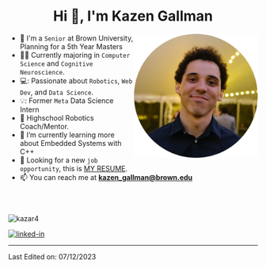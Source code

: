 <h1 align="center">Hi 👋, I'm Kazen Gallman</h1>

<!---
old image link:
"https://images.weserv.nl/?url=kazar4.com/pfp.jpg?v=4&h=300&w=300&fit=cover&mask=circle&maxage=7d"
-->

<picture> <img align="right" src="https://github.com/kazar4/kazar4/blob/main/pfp2.png" width = 250px></picture>

- :school: I'm a `Senior` at Brown University, Planning for a 5th Year Masters
- :student: Currently majoring in `Computer Science` and `Cognitive Neuroscience`.
- 💻: Passionate about `Robotics`, `Web Dev`, and `Data Science`.
- 💡: Former `Meta` Data Science Intern
- :robot: Highschool Robotics Coach/Mentor.
- 🌱 I’m currently learning more about Embedded Systems with C++
- :thinking: Looking for a new `job opportunity`, this is [MY RESUME](https://drive.google.com/file/d/1AAWTWuxRZFt-jP0spEJ578MChbCbMKO6/view?usp=sharing).
- 📫 You can reach me at **kazen_gallman@brown.edu**
<br>

##

<p align="left"><img src="https://github-readme-stats.vercel.app/api/top-langs/?username=kazar4&layout=compact&hide=html" alt="kazar4" /></p>

<a href="https://www.linkedin.com/in/kazar4">
<img src="https://res.cloudinary.com/practicaldev/image/fetch/s--chf73s-H--/c_limit%2Cf_auto%2Cfl_progressive%2Cq_auto%2Cw_880/https://img.shields.io/badge/Linked_In-0077B5%3Fstyle%3Dfor-the-badge%26logo%3DLinkedIn%26logoColor%3Dwhite" alt="linked-in" loading="lazy" width="115" height="28">
</a>

----

Last Edited on: 07/12/2023
